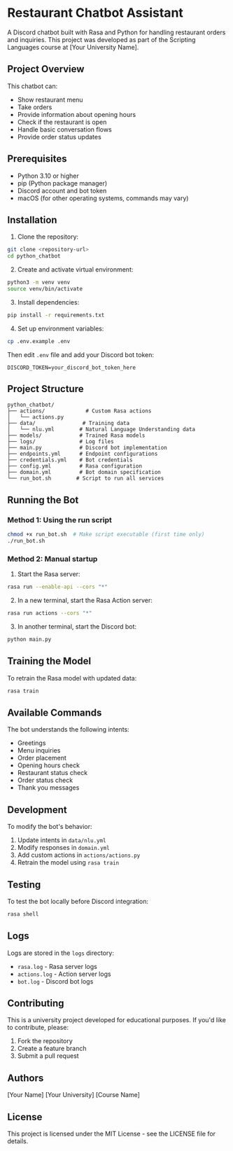 # Restaurant Chatbot Assistant

A Discord chatbot built with Rasa and Python for handling restaurant orders and inquiries. This project was developed as part of the Scripting Languages course at [Your University Name].

## Project Overview

This chatbot can:
- Show restaurant menu
- Take orders
- Provide information about opening hours
- Check if the restaurant is open
- Handle basic conversation flows
- Provide order status updates

## Prerequisites

- Python 3.10 or higher
- pip (Python package manager)
- Discord account and bot token
- macOS (for other operating systems, commands may vary)

## Installation

1. Clone the repository:
```bash
git clone <repository-url>
cd python_chatbot
```

2. Create and activate virtual environment:
```bash
python3 -m venv venv
source venv/bin/activate
```

3. Install dependencies:
```bash
pip install -r requirements.txt
```

4. Set up environment variables:
```bash
cp .env.example .env
```
Then edit `.env` file and add your Discord bot token:
```
DISCORD_TOKEN=your_discord_bot_token_here
```

## Project Structure

```
python_chatbot/
├── actions/             # Custom Rasa actions
│   └── actions.py
├── data/               # Training data
│   └── nlu.yml        # Natural Language Understanding data
├── models/            # Trained Rasa models
├── logs/              # Log files
├── main.py            # Discord bot implementation
├── endpoints.yml      # Endpoint configurations
├── credentials.yml    # Bot credentials
├── config.yml         # Rasa configuration
├── domain.yml         # Bot domain specification
└── run_bot.sh        # Script to run all services
```

## Running the Bot

### Method 1: Using the run script
```bash
chmod +x run_bot.sh  # Make script executable (first time only)
./run_bot.sh
```

### Method 2: Manual startup
1. Start the Rasa server:
```bash
rasa run --enable-api --cors "*"
```

2. In a new terminal, start the Rasa Action server:
```bash
rasa run actions --cors "*"
```

3. In another terminal, start the Discord bot:
```bash
python main.py
```

## Training the Model

To retrain the Rasa model with updated data:
```bash
rasa train
```

## Available Commands

The bot understands the following intents:
- Greetings
- Menu inquiries
- Order placement
- Opening hours check
- Restaurant status check
- Order status check
- Thank you messages

## Development

To modify the bot's behavior:
1. Update intents in `data/nlu.yml`
2. Modify responses in `domain.yml`
3. Add custom actions in `actions/actions.py`
4. Retrain the model using `rasa train`

## Testing

To test the bot locally before Discord integration:
```bash
rasa shell
```

## Logs

Logs are stored in the `logs` directory:
- `rasa.log` - Rasa server logs
- `actions.log` - Action server logs
- `bot.log` - Discord bot logs

## Contributing

This is a university project developed for educational purposes. If you'd like to contribute, please:
1. Fork the repository
2. Create a feature branch
3. Submit a pull request

## Authors

[Your Name]
[Your University]
[Course Name]

## License

This project is licensed under the MIT License - see the LICENSE file for details.
